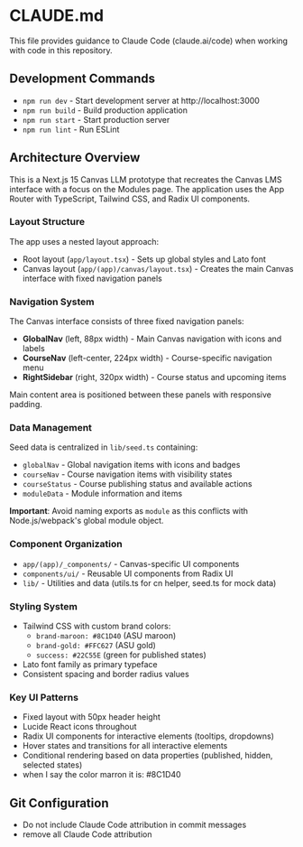 # CLAUDE.md

This file provides guidance to Claude Code (claude.ai/code) when working with code in this repository.

## Development Commands

- `npm run dev` - Start development server at http://localhost:3000
- `npm run build` - Build production application
- `npm run start` - Start production server
- `npm run lint` - Run ESLint

## Architecture Overview

This is a Next.js 15 Canvas LLM prototype that recreates the Canvas LMS interface with a focus on the Modules page. The application uses the App Router with TypeScript, Tailwind CSS, and Radix UI components.

### Layout Structure

The app uses a nested layout approach:
- Root layout (`app/layout.tsx`) - Sets up global styles and Lato font
- Canvas layout (`app/(app)/canvas/layout.tsx`) - Creates the main Canvas interface with fixed navigation panels

### Navigation System

The Canvas interface consists of three fixed navigation panels:
- **GlobalNav** (left, 88px width) - Main Canvas navigation with icons and labels
- **CourseNav** (left-center, 224px width) - Course-specific navigation menu
- **RightSidebar** (right, 320px width) - Course status and upcoming items

Main content area is positioned between these panels with responsive padding.

### Data Management

Seed data is centralized in `lib/seed.ts` containing:
- `globalNav` - Global navigation items with icons and badges
- `courseNav` - Course navigation items with visibility states
- `courseStatus` - Course publishing status and available actions
- `moduleData` - Module information and items

**Important**: Avoid naming exports as `module` as this conflicts with Node.js/webpack's global module object.

### Component Organization

- `app/(app)/_components/` - Canvas-specific UI components
- `components/ui/` - Reusable UI components from Radix UI
- `lib/` - Utilities and data (utils.ts for cn helper, seed.ts for mock data)

### Styling System

- Tailwind CSS with custom brand colors:
  - `brand-maroon: #8C1D40` (ASU maroon)
  - `brand-gold: #FFC627` (ASU gold)
  - `success: #22C55E` (green for published states)
- Lato font family as primary typeface
- Consistent spacing and border radius values

### Key UI Patterns

- Fixed layout with 50px header height
- Lucide React icons throughout
- Radix UI components for interactive elements (tooltips, dropdowns)
- Hover states and transitions for all interactive elements
- Conditional rendering based on data properties (published, hidden, selected states)
- when I say the color marron it is: #8C1D40

## Git Configuration

- Do not include Claude Code attribution in commit messages
- remove all Claude Code attribution